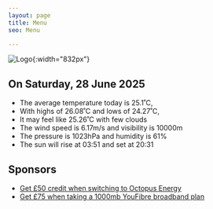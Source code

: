 ```yaml
---
layout: page
title: Menu
seo: Menu

---
```


![Logo](/images/logo.jpg){:width="832px"}

<!-- weather_marker starts -->
## On Saturday, 28 June 2025

- The average temperature today is 25.1˚C,
- With highs of 26.08˚C and lows of 24.27˚C,
- It may feel like 25.26˚C with few clouds
- The wind speed is 6.17m/s and visibility is 10000m
- The pressure is 1023hPa and humidity is 61%
- The sun will rise at 03:51 and set at 20:31

<!-- weather_marker ends -->

## Sponsors

- [Get £50 credit when switching to Octopus Energy](https://bit.ly/3oD1nnS)
- [Get £75 when taking a 1000mb YouFibre broadband plan](https://aklam.io/91zWhU?)
